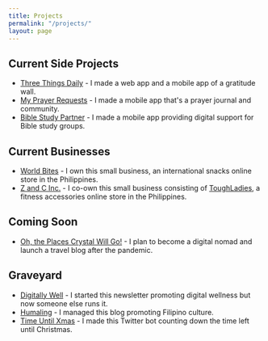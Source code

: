 ```yaml
---
title: Projects
permalink: "/projects/"
layout: page
---
```


## Current Side Projects
* [Three Things Daily](https://threethingsdaily.xyz) - I made a web app and a mobile app of a gratitude wall.
* [My Prayer Requests](https://myprayerrequests.app) - I made a mobile app that's a prayer journal and community.
* [Bible Study Partner](https://biblestudypartner.app) - I made a mobile app providing digital support for Bible study groups.

## Current Businesses
* [World Bites](https://worldbites.ph) - I own this small business, an international snacks online store in the Philippines.
* [Z and C Inc.](https://zandcinc.com) - I co-own this small business consisting of [ToughLadies](https://shoptoughladies.com), a fitness accessories online store in the Philippines.

## Coming Soon
* [Oh, the Places Crystal Will Go!](https://ohtheplacescrystalwillgo.com) - I plan to become a digital nomad and launch a travel blog after the pandemic.

## Graveyard
* [Digitally Well](https://getdigitallywell.com) - I started this newsletter promoting digital wellness but now someone else runs it.
* [Humaling](https://humaling.com) - I managed this blog promoting Filipino culture.
* [Time Until Xmas](https://twitter.com/time_until_xmas) - I made this Twitter bot counting down the time left until Christmas.